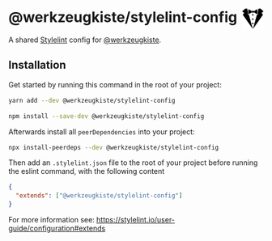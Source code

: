 # @werkzeugkiste/stylelint-config <img src="https://raw.githubusercontent.com/werkzeugkiste/stylelint-config/master/stylelint.svg?sanitize=true" height="40" align="right">

A shared [Stylelint](https://stylelint.io) config for [@werkzeugkiste](https://www.github.com/werkzeugkiste).

## Installation

Get started by running this command in the root of your project:

```sh
yarn add --dev @werkzeugkiste/stylelint-config
```

```sh
npm install --save-dev @werkzeugkiste/stylelint-config
```

Afterwards install all `peerDependencies` into your project:

```sh
npx install-peerdeps --dev @werkzeugkiste/stylelint-config
```

Then add an `.stylelint.json` file to the root of your project before running the eslint command, with the following content

```json
{
  "extends": ["@werkzeugkiste/stylelint-config"]
}
```

For more information see: https://stylelint.io/user-guide/configuration#extends
